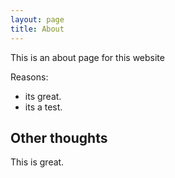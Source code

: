 ```yaml
---
layout: page
title: About
---
```


This is an about page for this website

Reasons:
- its great.
- its a test.

## Other thoughts

This is great.
